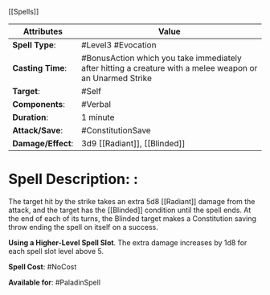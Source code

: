 [[Spells]]

| Attributes         | Value                                                                                                     |
| ------------------ | --------------------------------------------------------------------------------------------------------- |
| **Spell Type**:    | #Level3 #Evocation                                                                                        |
| **Casting Time**:  | #BonusAction which you take immediately after hitting a creature with a melee weapon or an Unarmed Strike |
| **Target**:        | #Self                                                                                                     |
| **Components**:    | #Verbal                                                                                                   |
| **Duration**:      | 1 minute                                                                                                  |
| **Attack/Save**:   | #ConstitutionSave                                                                                         |
| **Damage/Effect**: | 3d9 [[Radiant]], [[Blinded]]                                                                              |

# Spell Description: : 
The target hit by the strike takes an extra 5d8 [[Radiant]] damage from the attack, and the target has the [[Blinded]] condition until the spell ends. At the end of each of its turns, the Blinded target makes a Constitution saving throw ending the spell on itself on a success.

**Using a Higher-Level Spell Slot**. The extra damage increases by 1d8 for each spell slot level above 5.

**Spell Cost**: #NoCost 

**Available for**: #PaladinSpell 